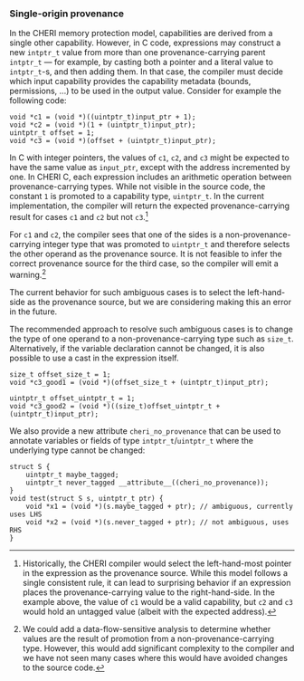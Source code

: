 ### Single-origin provenance
<!--
\label{sec:ambiguous-provenance}
-->

In the CHERI memory protection model, capabilities are derived from a single other
capability.
However, in C code, expressions may construct a new `intptr_t` value from more
than one provenance-carrying parent `intptr_t` &mdash; for example, by casting both a
pointer and a literal value to `intptr_t`-s, and then adding them. <!--
\psnote{That literal value wouldn't have a non-empty provenance, so this isn't the best example.   Maybe better to have something like \texttt{p+(q1-q2)} ?}
\psnote{More generally, there is a bit of a mismatch between this and our C provenance treatment of \cintptrt, which there is a plain integer type with no provenance &mdash; but which regains provenance in some cases when cast back to a pointer.  To ponder...}
-->
In that case, the compiler must decide which input capability provides the
capability metadata (bounds, permissions, ...) to be used in the output
value.
Consider for example the following code:

```{.clisting}
void *c1 = (void *)((uintptr_t)input_ptr + 1);
void *c2 = (void *)(1 + (uintptr_t)input_ptr);
uintptr_t offset = 1;
void *c3 = (void *)(offset + (uintptr_t)input_ptr);
```

In C with integer pointers, the values of `c1`, `c2`, and `c3` might be expected to have the
same value as `input_ptr`, except with the address incremented by one.
In CHERI C, each expression includes an arithmetic operation between provenance-carrying types.
While not visible in the source code, the constant `1` is promoted to a capability type, `uintptr_t`.
In the current implementation, the compiler will return the expected provenance-carrying result for cases `c1` and `c2` but not `c3`.[^2]

For `c1` and `c2`, the compiler sees that one of the sides is a non-provenance-carrying integer type that was promoted to `uintptr_t` and therefore selects the other operand as the provenance source.
It is not feasible to infer the correct provenance source for the third case, so the compiler will emit a warning.[^3]

The current behavior for such ambiguous cases is to select the left-hand-side as the provenance source, but we are considering making this an error in the future.

The recommended approach to resolve such ambiguous cases is to change the type of one operand to a non-provenance-carrying type such as `size_t`.
Alternatively, if the variable declaration cannot be changed, it is also possible to use a cast in the expression itself.

```{.clisting}
size_t offset_size_t = 1;
void *c3_good1 = (void *)(offset_size_t + (uintptr_t)input_ptr);

uintptr_t offset_uintptr_t = 1;
void *c3_good2 = (void *)((size_t)offset_uintptr_t + (uintptr_t)input_ptr);
```

We also provide a new attribute `cheri_no_provenance` that can be used to annotate variables or fields of type `intptr_t`/`uintptr_t` where the underlying type cannot be changed:

```{.clisting}
struct S {
    uintptr_t maybe_tagged;
    uintptr_t never_tagged __attribute__((cheri_no_provenance));
}
void test(struct S s, uintptr_t ptr) {
    void *x1 = (void *)(s.maybe_tagged + ptr); // ambiguous, currently uses LHS
    void *x2 = (void *)(s.never_tagged + ptr); // not ambiguous, uses RHS
}
```

<!--
\psnote{This doesn't really explain what `cheri_no_provenance` does?  And what it means when applied to other types?}\arnote{compiler error if it's not \cuintptrt. Will try to improve example later.}
-->

[^2]: Historically, the CHERI compiler would select the left-hand-most pointer in the expression as the provenance source.
While this model follows a single consistent rule, it can lead to surprising behavior if an expression places the provenance-carrying value to the right-hand-side.
In the example above, the value of `c1` would be a valid capability, but `c2` and `c3` would hold an untagged value (albeit with the expected address).

[^3]: We could add a data-flow-sensitive analysis to determine whether values are the result of promotion from a non-provenance-carrying type.
However, this would add significant complexity to the compiler and we have not seen many cases where this would have avoided changes to the source code.
<!--
\psnote{from a language-design POV, it'd be pretty horrid to have substantial semantics depend on just how smart one's analysis is}
\arnote{I agree. Even the current behavior is quite ugly, but at least it has measurable compatibility benefits.}
-->
